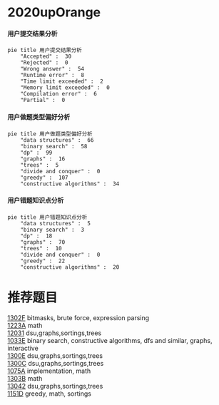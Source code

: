 # 2020upOrange

<!-- tabs:start -->



#### **用户提交结果分析**

```mermaid
pie title 用户提交结果分析
    "Accepted" :  30
    "Rejected" :  0
    "Wrong answer" :  54
    "Runtime error" :  8
    "Time limit exceeded" :  2
    "Memory limit exceeded" :  0
    "Compilation error" :  6
    "Partial" :  0
```

#### **用户做题类型偏好分析**

```mermaid
pie title 用户做题类型偏好分析
    "data structures" :  66
    "binary search" :  58
    "dp" :  99
    "graphs" :  16
    "trees" :  5
    "divide and conquer" :  0
    "greedy" :  107
    "constructive algorithms" :  34
```
#### **用户错题知识点分析**

```mermaid
pie title 用户错题知识点分析
    "data structures" :  5
    "binary search" :  3
    "dp" :  18
    "graphs" :  70
    "trees" :  10
    "divide and conquer" :  0
    "greedy" :  22
    "constructive algorithms" :  20
```



<!-- tabs:end -->
# 推荐题目
[1302F](https://codeforces.com/contest/1302/problem/F)		bitmasks,
                        brute force,
                        expression parsing		  
[1223A](https://codeforces.com/contest/1223/problem/A)		math		  
[12031](https://codeforces.com/contest/1203/problem/1)		dsu,graphs,sortings,trees		  
[1033E](https://codeforces.com/contest/1033/problem/E)		binary search,
                        constructive algorithms,
                        dfs and similar,
                        graphs,
                        interactive		  
[1300E](https://codeforces.com/contest/1300/problem/E)		dsu,graphs,sortings,trees		  
[1300C](https://codeforces.com/contest/1300/problem/C)		dsu,graphs,sortings,trees		  
[1075A](https://codeforces.com/contest/1075/problem/A)		implementation,
                        math		  
[1303B](https://codeforces.com/contest/1303/problem/B)		math		  
[13042](https://codeforces.com/contest/1304/problem/2)		dsu,graphs,sortings,trees		  
[1151D](https://codeforces.com/contest/1151/problem/D)		greedy,
                        math,
                        sortings		  
